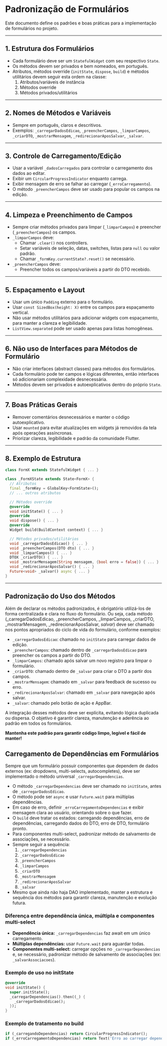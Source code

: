# Padronização de Formulários

Este documento define os padrões e boas práticas para a implementação de formulários no projeto.

---

## 1. Estrutura dos Formulários
- Cada formulário deve ser um `StatefulWidget` com seu respectivo `State`.
- Os métodos devem ser privados e bem nomeados, em português.
- Atributos, métodos override (`initState`, `dispose`, `build`) e métodos utilitários devem seguir esta ordem na classe:
  1. Atributos/variáveis de instância
  2. Métodos override
  3. Métodos privados/utilitários

---

## 2. Nomes de Métodos e Variáveis
- Sempre em português, claros e descritivos.
- Exemplos: `_carregarDadosEdicao`, `_preencherCampos`, `_limparCampos`, `_criarDTO`, `_mostrarMensagem`, `_redirecionarAposSalvar`, `_salvar`.

---

## 3. Controle de Carregamento/Edição
- Usar a variável `_dadosCarregados` para controlar o carregamento dos dados ao editar.
- Exibir um `CircularProgressIndicator` enquanto carrega.
- Exibir mensagem de erro se falhar ao carregar (`_erroCarregamento`).
- O método `_preencherCampos` deve ser usado para popular os campos na edição.

---

## 4. Limpeza e Preenchimento de Campos
- Sempre criar métodos privados para limpar (`_limparCampos`) e preencher (`_preencherCampos`) os campos.
- `_limparCampos` deve:
  - Chamar `.clear()` nos controllers.
  - Setar variáveis de seleção, datas, switches, listas para `null` ou valor padrão.
  - Chamar `_formKey.currentState?.reset()` se necessário.
- `_preencherCampos` deve:
  - Preencher todos os campos/variáveis a partir do DTO recebido.

---

## 5. Espaçamento e Layout
- Usar um único `Padding` externo para o formulário.
- Usar `const SizedBox(height: X)` entre os campos para espaçamento vertical.
- Não usar métodos utilitários para adicionar widgets com espaçamento, para manter a clareza e legibilidade.
- `ListView.separated` pode ser usado apenas para listas homogêneas.

---

## 6. Não uso de Interfaces para Métodos de Formulário
- Não criar interfaces (abstract classes) para métodos dos formulários.
- Cada formulário pode ter campos e lógicas diferentes, então interfaces só adicionariam complexidade desnecessária.
- Métodos devem ser privados e autoexplicativos dentro do próprio `State`.

---

## 7. Boas Práticas Gerais
- Remover comentários desnecessários e manter o código autoexplicativo.
- Usar `mounted` para evitar atualizações em widgets já removidos da tela após operações assíncronas.
- Priorizar clareza, legibilidade e padrão da comunidade Flutter.

---

## 8. Exemplo de Estrutura
```dart
class FormX extends StatefulWidget { ... }

class _FormXState extends State<FormX> {
  // Atributos
  final _formKey = GlobalKey<FormState>();
  // ... outros atributos

  // Métodos override
  @override
  void initState() { ... }
  @override
  void dispose() { ... }
  @override
  Widget build(BuildContext context) { ... }

  // Métodos privados/utilitários
  void _carregarDadosEdicao() { ... }
  void _preencherCampos(DTO dto) { ... }
  void _limparCampos() { ... }
  DTOX _criarDTO() { ... }
  void _mostrarMensagem(String mensagem, {bool erro = false}) { ... }
  void _redirecionarAposSalvar() { ... }
  Future<void> _salvar() async { ... }
}
```

---

## Padronização do Uso dos Métodos

Além de declarar os métodos padronizados, é obrigatório utilizá-los de forma centralizada e clara no fluxo do formulário. Ou seja, cada método (_carregarDadosEdicao, _preencherCampos, _limparCampos, _criarDTO, _mostrarMensagem, _redirecionarAposSalvar, _salvar_) deve ser chamado nos pontos apropriados do ciclo de vida do formulário, conforme exemplos:

- `_carregarDadosEdicao`: chamado no `initState` para carregar dados de edição.
- `_preencherCampos`: chamado dentro de `_carregarDadosEdicao` para preencher os campos a partir do DTO.
- `_limparCampos`: chamado após salvar um novo registro para limpar o formulário.
- `_criarDTO`: chamado dentro de `_salvar` para criar o DTO a partir dos campos.
- `_mostrarMensagem`: chamado em `_salvar` para feedback de sucesso ou erro.
- `_redirecionarAposSalvar`: chamado em `_salvar` para navegação após salvar.
- `_salvar`: chamado pelo botão de ação e AppBar.

A integração desses métodos deve ser explícita, evitando lógica duplicada ou dispersa. O objetivo é garantir clareza, manutenção e aderência ao padrão em todos os formulários.

**Mantenha este padrão para garantir código limpo, legível e fácil de manter!**

## Carregamento de Dependências em Formulários

Sempre que um formulário possuir componentes que dependem de dados externos (ex: dropdowns, multi-selects, autocompletes), deve ser implementado o método universal `_carregarDependencias`.

- O método `_carregarDependencias` deve ser chamado no `initState`, antes de `_carregarDadosEdicao`.
- O método pode ser `async` e usar `Future.wait` para múltiplas dependências.
- Em caso de erro, definir `_erroCarregamentoDependencias` e exibir mensagem clara ao usuário, orientando sobre o que fazer.
- O `build` deve tratar os estados: carregando dependências, erro de dependências, carregando dados do DTO, erro de DTO, formulário pronto.
- Para componentes multi-select, padronizar método de salvamento de associações, se necessário.
- Sempre seguir a sequência:
  1. `_carregarDependencias`
  2. `_carregarDadosEdicao`
  3. `_preencherCampos`
  4. `_limparCampos`
  5. `_criarDTO`
  6. `_mostrarMensagem`
  7. `_redirecionarAposSalvar`
  8. `_salvar`
- Mesmo que ainda não haja DAO implementado, manter a estrutura e sequência dos métodos para garantir clareza, manutenção e evolução futura.

### Diferença entre dependência única, múltipla e componentes multi-select
- **Dependência única:** `_carregarDependencias` faz await em um único carregamento.
- **Múltiplas dependências:** usar `Future.wait` para aguardar todas.
- **Componentes multi-select:** carregar opções no `_carregarDependencias` e, se necessário, padronizar método de salvamento de associações (ex: `_salvarAssociacoes`).

### Exemplo de uso no initState
```dart
@override
void initState() {
  super.initState();
  _carregarDependencias().then((_) {
    _carregarDadosEdicao();
  });
}
```

### Exemplo de tratamento no build
```dart
if (_carregandoDependencias) return CircularProgressIndicator();
if (_erroCarregamentoDependencias) return Text('Erro ao carregar dependências...');
``` 